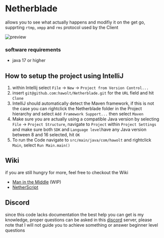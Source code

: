 # Netherblade

allows you to see what actually happens and modifiy it on the get go, supprting `rtmp`, `xmpp` and `rms` protocol used
by the Client

![preview](https://i.postimg.cc/QCjtyxsd/Untitled2.png)

### software requirements

* java 17 or higher

## How to setup the project using IntelliJ

1. within Intellij select `File` -> `New` -> `Project from Version Control...`
2. insert `git@github.com:hawolt/Netherblade.git` for the `URL` field and hit `Clone`
3. IntelliJ should automatically detect the Maven framework, if this is not the case you can rightclick the Netherblade
   folder in the Project hierarchy and select `Add Framework Support...` then select `Maven`
4. Make sure you are actually using a compatible Java version by selecting `File` -> `Project Structure`, navigate
   to `Project` within `Project Settings` and make sure both `SDK` and `Language level`have any Java version between 8
   and 16 selected, hit `OK`
5. To run the Code navigate to `src/main/java/com/hawolt` and rightclick `Main`, select `Run Main.main()`

## Wiki

if you are still hungry for more, feel free to checkout the Wiki

* [Man in the Middle](https://github.com/Riotphobia/Netherblade/wiki/Man-in-the-Middle) (WIP)
* [NetherScript](https://github.com/Riotphobia/Netherblade/wiki/NetherScript)

## Discord

since this code lacks documentation the best help you can get is my knowledge, proper questions can be asked in
this [discord](https://discord.gg/3wknX5gxaW) server, please note that I will not guide you to achieve something or
answer beginner level questions
